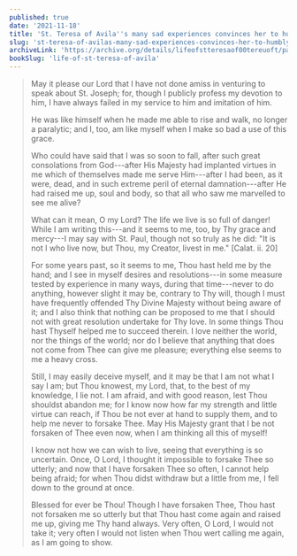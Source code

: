 ```yaml
---
published: true
date: '2021-11-18'
title: 'St. Teresa of Avila''s many sad experiences convinces her to humbly remain very close to God always, lest she fall into sin again'
slug: 'st-teresa-of-avilas-many-sad-experiences-convinces-her-to-humbly-remain-very-close-to-god-always-lest-she-fall-into-sin-again'
archiveLink: 'https://archive.org/details/lifeofstteresaof00tereuoft/page/39?view=theater'
bookSlug: 'life-of-st-teresa-of-avila'
---
```


> May it please our Lord that I have not done amiss in venturing to speak about St. Joseph; for, though I publicly profess my devotion to him, I have always failed in my service to him and imitation of him.
>
> He was like himself when he made me able to rise and walk, no longer a paralytic; and I, too, am like myself when I make so bad a use of this grace.
>
> Who could have said that I was so soon to fall, after such great consolations from God---after His Majesty had implanted virtues in me which of themselves made me serve Him---after I had been, as it were, dead, and in such extreme peril of eternal damnation---after He had raised me up, soul and body, so that all who saw me marvelled to see me alive?
>
> What can it mean, O my Lord? The life we live is so full of danger! While I am writing this---and it seems to me, too, by Thy grace and mercy---I may say with St. Paul, though not so truly as he did: "It is not I who live now, but Thou, my Creator, livest in me." [Calat. ii. 20]
>
> For some years past, so it seems to me, Thou hast held me by the hand; and I see in myself desires and resolutions---in some measure tested by experience in many ways, during that time---never to do anything, however slight it may be, contrary to Thy will, though I must have frequently offended Thy Divine Majesty without being aware of it; and I also think that nothing can be proposed to me that I should not with great resolution undertake for Thy love. In some things Thou hast Thyself helped me to succeed therein. I love neither the world, nor the things of the world; nor do I believe that anything that does not come from Thee can give me pleasure; everything else seems to me a heavy cross.
>
> Still, I may easily deceive myself, and it may be that I am not what I say I am; but Thou knowest, my Lord, that, to the best of my knowledge, I lie not. I am afraid, and with good reason, lest Thou shouldst abandon me; for I know now how far my strength and little virtue can reach, if Thou be not ever at hand to supply them, and to help me never to forsake Thee. May His Majesty grant that I be not forsaken of Thee even now, when I am thinking all this of myself!
>
> I know not how we can wish to live, seeing that everything is so uncertain. Once, O Lord, I thought it impossible to forsake Thee so utterly; and now that I have forsaken Thee so often, I cannot help being afraid; for when Thou didst withdraw but a little from me, I fell down to the ground at once.
>
> Blessed for ever be Thou! Though I have forsaken Thee, Thou hast not forsaken me so utterly but that Thou hast come again and raised me up, giving me Thy hand always. Very often, O Lord, I would not take it; very often I would not listen when Thou wert calling me again, as I am going to show.